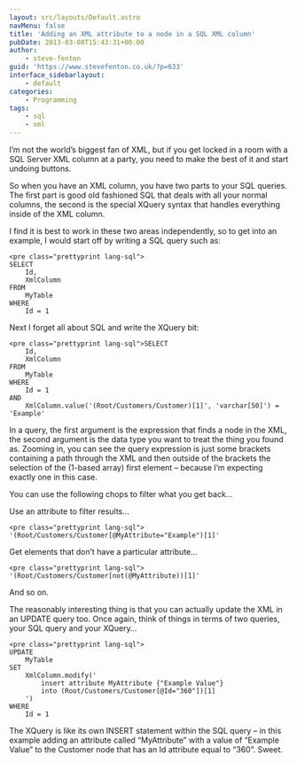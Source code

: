 ```yaml
---
layout: src/layouts/Default.astro
navMenu: false
title: 'Adding an XML attribute to a node in a SQL XML column'
pubDate: 2013-03-08T15:43:31+00:00
author:
    - steve-fenton
guid: 'https://www.stevefenton.co.uk/?p=633'
interface_sidebarlayout:
    - default
categories:
    - Programming
tags:
    - sql
    - xml
---
```


I’m not the world’s biggest fan of XML, but if you get locked in a room with a SQL Server XML column at a party, you need to make the best of it and start undoing buttons.

So when you have an XML column, you have two parts to your SQL queries. The first part is good old fashioned SQL that deals with all your normal columns, the second is the special XQuery syntax that handles everything inside of the XML column.

I find it is best to work in these two areas independently, so to get into an example, I would start off by writing a SQL query such as:

```
<pre class="prettyprint lang-sql">
SELECT
    Id,
    XmlColumn
FROM
    MyTable
WHERE
    Id = 1
```
Next I forget all about SQL and write the XQuery bit:

```
<pre class="prettyprint lang-sql">SELECT
    Id,
    XmlColumn
FROM
    MyTable
WHERE
    Id = 1
AND
    XmlColumn.value('(Root/Customers/Customer)[1]', 'varchar[50]') = 'Example'
```
In a query, the first argument is the expression that finds a node in the XML, the second argument is the data type you want to treat the thing you found as. Zooming in, you can see the query expression is just some brackets containing a path through the XML and then outside of the brackets the selection of the (1-based array) first element – because I’m expecting exactly one in this case.

You can use the following chops to filter what you get back…

Use an attribute to filter results…

```
<pre class="prettyprint lang-sql">
'(Root/Customers/Customer[@MyAttribute="Example")[1]'
```
Get elements that don’t have a particular attribute…

```
<pre class="prettyprint lang-sql">
'(Root/Customers/Customer[not(@MyAttribute))[1]'
```
And so on.

The reasonably interesting thing is that you can actually update the XML in an UPDATE query too. Once again, think of things in terms of two queries, your SQL query and your XQuery…

```
<pre class="prettyprint lang-sql">
UPDATE
    MyTable
SET
    XmlColumn.modify('
        insert attribute MyAttribute {"Example Value"}
        into (Root/Customers/Customer[@Id="360"])[1]
    ')
WHERE
    Id = 1
```
The XQuery is like its own INSERT statement within the SQL query – in this example adding an attribute called “MyAttribute” with a value of “Example Value” to the Customer node that has an Id attribute equal to “360”. Sweet.